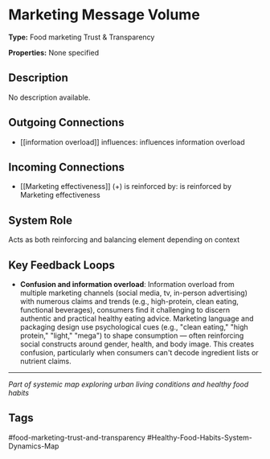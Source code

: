# Marketing Message Volume

**Type:** Food marketing Trust & Transparency

**Properties:** None specified

## Description
No description available.

## Outgoing Connections
- [[information overload]] influences: influences information overload

## Incoming Connections
- [[Marketing effectiveness]] (+) is reinforced by: is reinforced by Marketing effectiveness

## System Role
Acts as both reinforcing and balancing element depending on context

## Key Feedback Loops
- **Confusion and information overload**: Information overload from multiple marketing channels (social media, tv, in-person advertising) with numerous claims and trends (e.g., high-protein, clean eating, functional beverages), consumers find it challenging to discern authentic and practical healthy eating advice. Marketing language and packaging design use psychological cues (e.g., "clean eating," "high protein," "light," "mega") to shape consumption — often reinforcing social constructs around gender, health, and body image. This creates confusion, particularly when consumers can't decode ingredient lists or nutrient claims.

---
*Part of systemic map exploring urban living conditions and healthy food habits*

## Tags
#food-marketing-trust-and-transparency #Healthy-Food-Habits-System-Dynamics-Map
